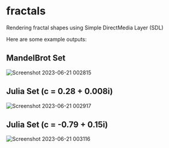 # fractals
Rendering fractal shapes using Simple DirectMedia Layer (SDL)

Here are some example outputs:

## MandelBrot Set
![Screenshot 2023-06-21 002815](https://github.com/CalebL42/fractals/assets/136949875/7d1a8c26-9372-467d-b2b9-2d39c0d30cf9)

## Julia Set (c = 0.28 + 0.008i)
![Screenshot 2023-06-21 002917](https://github.com/CalebL42/fractals/assets/136949875/f27f8511-9ab6-47bf-8b78-016348d8ae93)

## Julia Set (c = -0.79 + 0.15i)
![Screenshot 2023-06-21 003116](https://github.com/CalebL42/fractals/assets/136949875/1eb7b970-bf23-4608-8900-a27859f0bc14)
